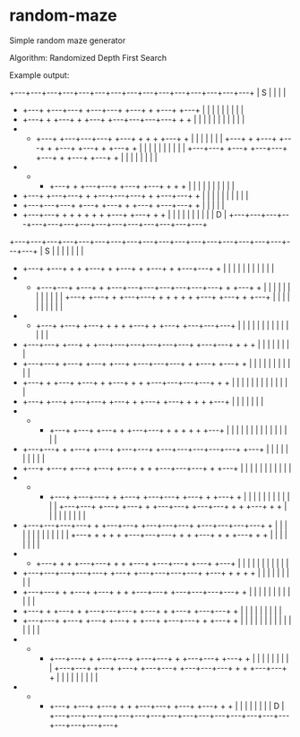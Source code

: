 random-maze
===========

Simple random maze generator

Algorithm: Randomized Depth First Search

Example output:

+---+---+---+---+---+---+---+---+---+---+---+---+---+---+---+
| S             |               |   |                       |
+   +---+   +---+---+   +---+---+   +---+   +   +---+   +---+
|       |           |   |   |               |   |       |   |
+   +---+   +   +---+   +   +---+   +---+---+---+---+   +   +
|   |   |   |       |               |   |   |   |   |       |
+   +   +---+   +---+---+---+   +---+   +   +   +   +---+   +
|       |   |           |       |                       |   |
+---+   +   +---+   +---+   +   +---+   +---+   +   +---+   +
|               |       |   |   |       |   |   |       |   |
+---+---+   +---+   +---+---+   +---+   +   +---+   +---+   +
|   |   |       |           |   |               |           |
+   +   +   +---+   +   +---+---+   +---+   +---+   +   +   +
|               |   |           |   |       |   |   |   |   |
+   +---+   +---+---+   +   +---+---+---+   +   +---+---+   +
|       |   |       |   |       |   |   |           |       |
+   +---+---+---+   +---+   +---+   +   +---+   +---+---+   +
|       |                                   |       |       |
+   +---+---+   +   +   +   +   +   +   +---+   +---+   +   +
|       |       |   |   |   |   |   |               |   | D |
+---+---+---+---+---+---+---+---+---+---+---+---+---+---+---+


+---+---+---+---+---+---+---+---+---+---+---+---+---+---+---+---+---+---+---+
| S             |   |   |                   |   |                   |       |
+   +---+   +---+   +   +   +---+   +   +---+   +   +---+   +   +---+---+   +
|   |   |   |               |   |   |                   |   |           |   |
+   +   +---+---+   +---+   +   +---+---+---+---+---+---+---+   +   +---+   +
|       |           |           |   |   |   |   |   |       |   |           |
+---+   +---+   +   +---+---+   +   +   +   +   +   +---+   +---+   +   +---+
|   |   |       |   |   |                           |   |           |       |
+   +   +---+   +---+   +---+   +   +   +   +---+   +   +---+   +---+---+---+
|       |           |   |   |   |   |   |   |               |   |   |   |   |
+   +---+---+   +---+   +   +---+---+---+---+---+---+   +---+---+   +   +   +
|       |           |               |           |       |   |               |
+   +---+---+   +---+   +---+   +---+   +---+---+---+   +   +---+   +---+   +
|   |               |       |           |   |   |   |               |   |   |
+   +---+   +   +---+   +---+   +   +---+   +   +   +---+---+---+---+   +   +
|   |       |   |           |   |   |   |               |   |   |   |       |
+   +---+   +---+   +---+---+   +---+   +   +---+   +---+   +   +   +   +---+
|               |       |       |   |           |                           |
+   +   +   +---+   +---+   +---+   +   +---+---+   +   +   +   +   +   +---+
|   |   |   |   |       |   |               |   |   |   |   |   |   |       |
+   +---+---+   +   +---+   +---+   +---+---+   +---+---+---+---+---+   +---+
|       |   |           |   |           |   |   |           |               |
+   +---+   +---+   +---+   +---+   +---+   +   +   +---+---+---+   +   +---+
|               |       |   |   |       |           |   |           |   |   |
+   +   +   +---+   +---+---+   +   +---+   +---+---+   +---+   +   +---+   +
|   |   |       |       |   |           |       |               |   |   |   |
+---+---+   +---+   +---+   +   +---+---+   +---+---+   +   +   +---+   +   +
|                   |   |           |           |       |   |   |           |
+   +---+---+---+---+   +   +---+---+   +---+---+---+   +---+---+---+---+   +
|   |   |   |   |   |           |       |   |   |                   |   |   |
+---+   +   +   +   +   +---+---+---+   +   +   +---+   +   +   +---+   +   +
|   |                       |                       |   |   |       |       |
+   +   +---+   +   +   +---+---+   +   +   +---+   +---+---+   +---+   +---+
|           |   |   |   |   |       |   |   |           |                   |
+   +---+---+---+---+---+   +---+   +---+---+---+---+   +---+   +   +   +   +
|       |                   |                   |           |   |   |   |   |
+   +---+---+   +   +---+   +---+   +   +   +---+---+   +---+---+---+---+   +
|       |       |   |   |       |   |   |       |   |               |       |
+   +---+   +   +---+   +   +---+---+---+   +---+   +   +---+   +---+---+   +
|       |   |   |               |           |               |       |       |
+   +---+---+   +---+   +---+   +---+   +   +---+   +---+---+   +   +---+   +
|   |   |   |   |       |   |   |       |   |       |   |       |   |       |
+   +   +   +---+---+   +   +---+---+   +---+---+   +   +---+---+   +---+   +
|               |               |           |           |   |   |   |       |
+---+---+   +---+   +---+   +---+---+   +---+---+---+   +   +   +---+---+   +
|   |   |       |   |       |                   |               |           |
+   +   +   +---+   +---+   +---+   +   +   +---+---+   +---+   +---+   +   +
|               |   |               |   |           |   |               | D |
+---+---+---+---+---+---+---+---+---+---+---+---+---+---+---+---+---+---+---+

